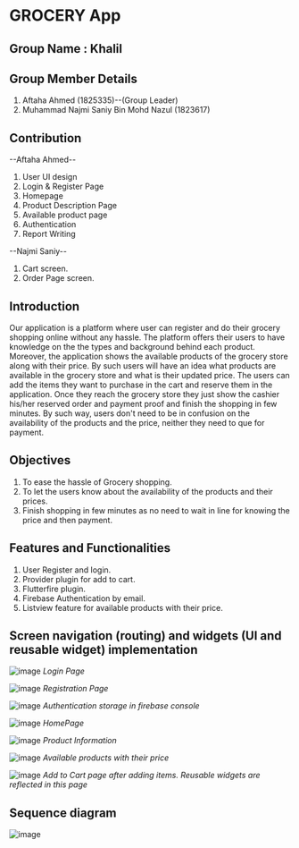 # GROCERY App

## Group Name : Khalil
## Group Member Details 
1. Aftaha Ahmed (1825335)--(Group Leader)
2. Muhammad Najmi Saniy Bin Mohd Nazul (1823617)

## Contribution

--Aftaha Ahmed--
1. User UI design
2. Login & Register Page
3. Homepage
4. Product Description Page
5. Available product page
6. Authentication
7. Report Writing

--Najmi Saniy--
1. Cart screen.
2. Order Page screen.


## Introduction

Our application is a platform where user can register and do their grocery shopping online without any hassle. The platform offers their users to have knowledge on the the types and background behind each product. Moreover, the application shows the available products of the grocery store along with their price. By such users will have an idea what products are available in the grocery store and what is their updated price. The users can add the items they want to purchase in the cart and reserve them in the application. Once they reach the grocery store they just show the cashier his/her reserved order and payment proof and finish the shopping in few minutes. By such way, users don't need to be in confusion on the availability of the products and the price, neither they need to que for payment. 

## Objectives

1. To ease the hassle of Grocery shopping.
2. To let the users know about the availability of the products and their prices.
3. Finish shopping in few minutes as no need to wait in line for knowing the price and then payment.

## Features and Functionalities

1. User Register and login.
2. Provider plugin for add to cart.
3. Flutterfire plugin.
4. Firebase Authentication by email.
5. Listview feature for available products with their price.

## Screen navigation (routing) and widgets (UI and reusable widget) implementation


![image](https://user-images.githubusercontent.com/116794268/216337762-0c7be85f-039a-44dd-9147-95b0f2ea18ed.png)
*Login Page*

![image](https://user-images.githubusercontent.com/116794268/216337827-f39d749e-a2e0-4810-963f-f590f16e3934.png)
*Registration Page*

![image](https://user-images.githubusercontent.com/116794268/216294634-7a18d746-87f2-45e6-92f5-fab2ac4c70d7.png)
*Authentication storage in firebase console*

![image](https://user-images.githubusercontent.com/116794268/216337906-fcfe354e-e5ca-42c3-928d-2aed1cd8f4d2.png)
*HomePage*

![image](https://user-images.githubusercontent.com/116794268/216337632-a72ab1aa-70b1-4c68-83d3-727410c5b750.png)
*Product Information*

![image](https://user-images.githubusercontent.com/116794268/216336477-53ce9d1a-b3d9-4d6f-a385-e535bfcf6dcd.png)
*Available products with their price*


![image](https://user-images.githubusercontent.com/116794268/216336360-488a94d8-09e0-4a5f-8d3b-ca2dc3613e0b.png)
*Add to Cart page after adding items. Reusable widgets are reflected in this page*


## Sequence diagram 
![image](https://user-images.githubusercontent.com/116794268/216356810-21ebbc1d-bbae-42f7-96ac-328c1fb902b5.png)
